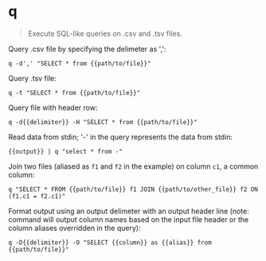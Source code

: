 q
=

> Execute SQL-like queries on .csv and .tsv files.

Query .csv file by specifying the delimeter as ',':

    q -d',' "SELECT * from {{path/to/file}}"

Query .tsv file:

    q -t "SELECT * from {{path/to/file}}"

Query file with header row:

    q -d{{delimiter}} -H "SELECT * from {{path/to/file}}"

Read data from stdin; '-' in the query represents the data from stdin:

    {{output}} | q "select * from -"

Join two files (aliased as `f1` and `f2` in the example) on column `c1`, a common column:

    q "SELECT * FROM {{path/to/file}} f1 JOIN {{path/to/other_file}} f2 ON (f1.c1 = f2.c1)"

Format output using an output delimeter with an output header line (note: command will output column names based on the input file header or the column aliases overridden in the query):

    q -D{{delimiter}} -O "SELECT {{column}} as {{alias}} from {{path/to/file}}"
